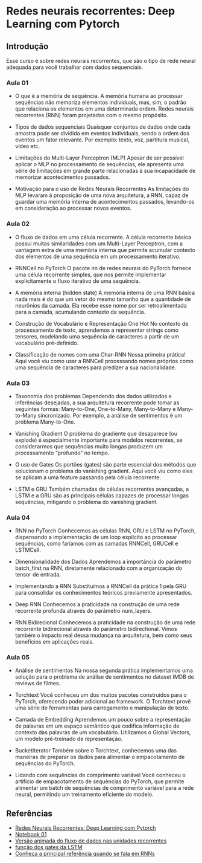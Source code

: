 # Redes neurais recorrentes: Deep Learning com Pytorch

## Introdução
Esse curso é sobre redes neurais recorrentes, que são o tipo de rede neural adequada para você trabalhar com dados sequenciais.

### Aula 01
- O que é a memória de sequência.
    A memória humana ao processar sequências não memoriza elementos individuais, mas, sim, o padrão que relaciona os elementos em uma determinada ordem. Redes neurais recorrentes (RNN) foram projetadas com o mesmo propósito.

- Tipos de dados sequenciais
    Quaisquer conjuntos de dados onde cada amostra pode ser dividida em eventos individuais, sendo a ordem dos eventos um fator relevante. Por exemplo: texto, voz, partitura musical, vídeo etc.

- Limitações do Multi-Layer Perceptron (MLP)
    Apesar de ser possível aplicar o MLP no processamento de sequências, ele apresenta uma série de limitações em grande parte relacionadas à sua incapacidade de memorizar acontecimentos passados.

- Motivação para o uso de Redes Neurais Recorrentes
    As limitações do MLP levaram à proposição de uma nova arquitetura, a RNN, capaz de guardar uma memória interna de acontecimentos passados, levando-os em consideração ao processar novos eventos.

### Aula 02
- O fluxo de dados em uma célula recorrente.
    A célula recorrente básica possui muitas similaridades com um Multi-Layer Perceptron, com a vantagem extra de uma memória interna que permite acumular contexto dos elementos de uma sequência em um processamento iterativo.

- RNNCell no PyTorch
    O pacote nn de redes neurais do PyTorch fornece uma célula recorrente simples, que nos permite implementar explicitamente o fluxo iterativo de uma sequência.

- A memória interna (hidden state)
    A memória interna de uma RNN básica nada mais é do que um vetor do mesmo tamanho que a quantidade de neurônios da camada. Ela recebe esse nome por ser retroalimentada para a camada, acumulando contexto da sequência.

- Construção de Vocabulário e Representação One Hot
    No contexto de processamento de texto, aprendemos a representar strings como tensores, modelando uma sequência de caracteres a partir de um vocabulário pré-definido.

- Classificação de nomes com uma Char-RNN
    Nossa primeira prática! Aqui você viu como usar a RNNCell processando nomes próprios como uma sequência de caracteres para predizer a sua nacionalidade.

### Aula 03
- Taxonomia dos problemas
    Dependendo dos dados utilizados e inferências desejadas, a sua arquitetura recorrente pode tomar as seguintes formas: Many-to-One, One-to-Many, Many-to-Many e Many-to-Many sincronizado. Por exemplo, a análise de sentimentos é um problema Many-to-One.

- Vanishing Gradient
    O problema do gradiente que desaparece (ou explode) é especialmente importante para modelos recorrentes, se considerarmos que sequências muito longas produzem um processamento “profundo” no tempo.

- O uso de Gates
    Os portões (gates) são parte essencial dos métodos que solucionam o problema do vanishing gradient. Aqui você viu como eles se aplicam a uma feature passando pela célula recorrente.

- LSTM e GRU
    Também chamadas de células recorrentes avançadas, a LSTM e a GRU são as principais células capazes de processar longas sequências, mitigando o problema do vanishing gradient.

### Aula 04
- RNN no PyTorch
    Conhecemos as células RNN, GRU e LSTM no PyTorch, dispensando a implementação de um loop explícito ao processar sequências, como faríamos com as camadas RNNCell, GRUCell e LSTMCell.

- Dimensionalidade dos Dados
    Aprendemos a importância do parâmetro batch_first na RNN, diretamente relacionado com a organização do tensor de entrada.

- Implementando a RNN
    Substituímos a RNNCell da prática 1 pela GRU para consolidar os conhecimentos teóricos previamente apresentados.

- Deep RNN
    Conhecemos a praticidade na construção de uma rede recorrente profunda através do parâmetro num_layers.

- RNN Bidirecional
    Conhecemos a praticidade na construção de uma rede recorrente bidirecional através do parâmetro bidirectional. Vimos também o impacto real dessa mudança na arquitetura, bem como seus benefícios em aplicações reais.

### Aula 05
- Análise de sentimentos
    Na nossa segunda prática implementamos uma solução para o problema de análise de sentimentos no dataset IMDB de reviews de filmes.

- Torchtext
    Você conheceu um dos muitos pacotes construídos para o PyTorch, oferecendo poder adicional ao framework. O Torchtext provê uma série de ferramentas para carregamento e manipulação de texto.

- Camada de Embedding
    Aprendemos um pouco sobre a representação de palavras em um espaço semântico que codifica informação de contexto das palavras de um vocabulário. Utilizamos o Global Vectors, um modelo pré-treinado de representação.

- BucketIterator
    Também sobre o Torchtext, conhecemos uma das maneiras de preparar os dados para alimentar o empacotamento de sequências do PyTorch.

- Lidando com sequências de comprimento variável
    Você conheceu o artifício de empacotamento de sequências do PyTorch, que permite alimentar um batch de sequências de comprimento variável para a rede neural, permitindo um treinamento eficiente do modelo.

## Referências
- [Redes Neurais Recorrentes:
Deep Learning com Pytorch](https://www.alura.com.br/curso-online-rnn-redes-neurais-recorrentes-deep-learning-pytorch)
- [Notebook 01](https://caelum-online-public.s3.amazonaws.com/1892-redes-neurais-recorrentes-deep-learning-pytorch/02/Classifica%C3%A7%C3%A3o%20de%20Sequ%C3%AAncias.ipynb)
- [Versão animada do fluxo de dados nas unidades recorrentes](https://towardsdatascience.com/animated-rnn-lstm-and-gru-ef124d06cf45)
- [função dos gates da LSTM](https://colah.github.io/posts/2015-08-Understanding-LSTMs/)
- [Conheça a principal referência quando se fala em RNNs](https://karpathy.github.io/2015/05/21/rnn-effectiveness/)